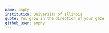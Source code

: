 ```yaml
---
name: amphy 
institution: University of Illinois
quote: You grow in the direction of your gaze 
github_user: amphy
---
```

